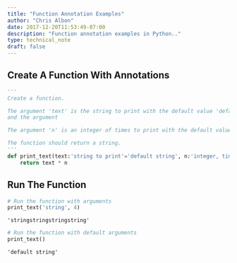 ```yaml
---
title: "Function Annotation Examples"
author: "Chris Albon"
date: 2017-12-20T11:53:49-07:00
description: "Function annotation examples in Python.."
type: technical_note
draft: false
---
```

## Create A Function With Annotations


```python
''' 
Create a function. 

The argument 'text' is the string to print with the default value 'default string'
and the argument 

The argument 'n' is an integer of times to print with the default value of 1. 

The function should return a string.
'''
def print_text(text:'string to print'='default string', n:'integer, times to print'=1) -> str:
    return text * n
```

## Run The Function


```python
# Run the function with arguments
print_text('string', 4)
```




    'stringstringstringstring'




```python
# Run the function with default arguments
print_text()
```




    'default string'


